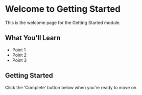 # Welcome to Getting Started

This is the welcome page for the Getting Started module.

## What You'll Learn

- Point 1
- Point 2
- Point 3

## Getting Started

Click the 'Complete' button below when you're ready to move on.